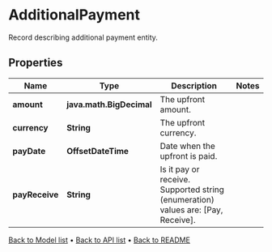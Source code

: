 

# AdditionalPayment

Record describing additional payment entity.

## Properties

| Name | Type | Description | Notes |
|------------ | ------------- | ------------- | -------------|
|**amount** | **java.math.BigDecimal** | The upfront amount. |  |
|**currency** | **String** | The upfront currency. |  |
|**payDate** | **OffsetDateTime** | Date when the upfront is paid. |  |
|**payReceive** | **String** | Is it pay or receive.    Supported string (enumeration) values are: [Pay, Receive]. |  |



[Back to Model list](../README.md#documentation-for-models) &#8226; [Back to API list](../README.md#documentation-for-api-endpoints) &#8226; [Back to README](../README.md)



